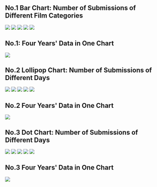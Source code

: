 No.1 Bar Chart: Number of Submissions of Different Film Categories
------------------------------------------------------------------

![](AFF%20pic/unnamed-chunk-2-1.png)
![](AFF%20pic/unnamed-chunk-2-2.png)
![](AFF%20pic/unnamed-chunk-2-3.png)
![](AFF%20pic/unnamed-chunk-2-4.png)
![](AFF%20pic/unnamed-chunk-2-5.png)

No.1: Four Years' Data in One Chart
-----------------------------------

![](AFF%20pic/unnamed-chunk-3-1.png)

No.2 Lollipop Chart: Number of Submissions of Different Days
------------------------------------------------------------

![](AFF%20pic/unnamed-chunk-4-1.png)
![](AFF%20pic/unnamed-chunk-4-2.png)
![](AFF%20pic/unnamed-chunk-4-3.png)
![](AFF%20pic/unnamed-chunk-4-4.png)
![](AFF%20pic/unnamed-chunk-4-5.png)

No.2 Four Years' Data in One Chart
-----------------------------------

![](AFF%20pic/unnamed-chunk-5-1.png)

No.3 Dot Chart: Number of Submissions of Different Days
-------------------------------------------------------

![](AFF%20pic/unnamed-chunk-6-1.png)
![](AFF%20pic/unnamed-chunk-6-2.png)
![](AFF%20pic/unnamed-chunk-6-3.png)
![](AFF%20pic/unnamed-chunk-6-4.png)
![](AFF%20pic/unnamed-chunk-6-5.png)

No.3 Four Years' Data in One Chart
-----------------------------------

![](AFF%20pic/unnamed-chunk-7-1.png)
